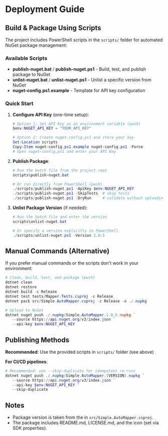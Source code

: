 # Deployment Guide

## Build & Package Using Scripts

The project includes PowerShell scripts in the `scripts/` folder for automated NuGet package management:

### Available Scripts
- **publish-nuget.bat** / **publish-nuget.ps1** - Build, test, and publish package to NuGet
- **unlist-nuget.bat** / **unlist-nuget.ps1** - Unlist a specific version from NuGet
- **nuget-config.ps1.example** - Template for API key configuration

### Quick Start

1. **Configure API Key** (one-time setup):
   ```powershell
   # Option 1: Set API Key as an environment variable (pwsh)
   $env:NUGET_API_KEY = "YOUR_API_KEY"

   # Option 2: Create nuget-config.ps1 and store your key
   Set-Location scripts
   Copy-Item nuget-config.ps1.example nuget-config.ps1 -Force
   # Open nuget-config.ps1 and enter your API Key
   ```

2. **Publish Package**:
   ```powershell
   # Run the batch file from the project root
   scripts\publish-nuget.bat

   # Or run directly from PowerShell (pwsh)
   ./scripts/publish-nuget.ps1 -ApiKey $env:NUGET_API_KEY
   ./scripts/publish-nuget.ps1 -SkipTests  # skip tests
   ./scripts/publish-nuget.ps1 -DryRun     # validate without uploading
   ```

3. **Unlist Package Version** (if needed):
   ```powershell
   # Run the batch file and enter the version
   scripts\unlist-nuget.bat

   # Or specify a version explicitly in PowerShell
   ./scripts/unlist-nuget.ps1 -Version 1.0.5
   ```

## Manual Commands (Alternative)

If you prefer manual commands or the scripts don't work in your environment:

```powershell
# Clean, build, test, and package (pwsh)
dotnet clean
dotnet restore
dotnet build -c Release
dotnet test tests/Mapper.Tests.csproj -c Release
dotnet pack src/Simple.AutoMapper.csproj -c Release -o ./.nupkg

# Upload to NuGet
dotnet nuget push ./.nupkg/Simple.AutoMapper.1.0.5.nupkg `
   --source https://api.nuget.org/v3/index.json `
   --api-key $env:NUGET_API_KEY
```

## Publishing Methods

**Recommended**: Use the provided scripts in `scripts/` folder (see above)

**For CI/CD pipelines**:
```powershell
# Recommended: use --skip-duplicate for idempotent re-runs
dotnet nuget push ./.nupkg/Simple.AutoMapper.{VERSION}.nupkg `
   --source https://api.nuget.org/v3/index.json `
   --api-key $env:NUGET_API_KEY `
   --skip-duplicate
```

## Notes

- Package version is taken from the <Version> in `src/Simple.AutoMapper.csproj`.
- The package includes README.md, LICENSE.md, and the icon (set via SDK properties).
